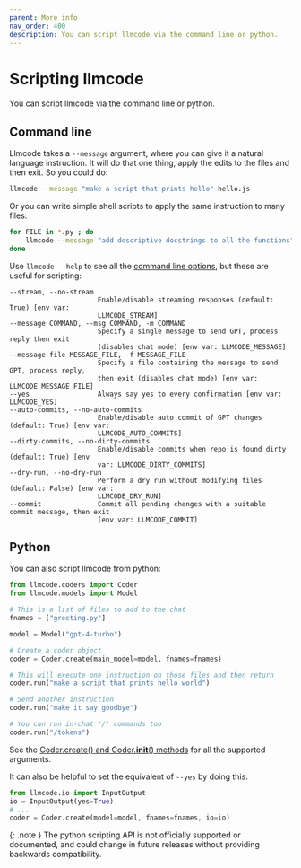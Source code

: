 ```yaml
---
parent: More info
nav_order: 400
description: You can script llmcode via the command line or python.
---
```


# Scripting llmcode

You can script llmcode via the command line or python.

## Command line

Llmcode takes a `--message` argument, where you can give it a natural language instruction.
It will do that one thing, apply the edits to the files and then exit.
So you could do:

```bash
llmcode --message "make a script that prints hello" hello.js
```

Or you can write simple shell scripts to apply the same instruction to many files:

```bash
for FILE in *.py ; do
    llmcode --message "add descriptive docstrings to all the functions" $FILE
done
```

Use `llmcode --help` to see all the 
[command line options](/docs/config/options.html),
but these are useful for scripting:

```
--stream, --no-stream
                      Enable/disable streaming responses (default: True) [env var:
                      LLMCODE_STREAM]
--message COMMAND, --msg COMMAND, -m COMMAND
                      Specify a single message to send GPT, process reply then exit
                      (disables chat mode) [env var: LLMCODE_MESSAGE]
--message-file MESSAGE_FILE, -f MESSAGE_FILE
                      Specify a file containing the message to send GPT, process reply,
                      then exit (disables chat mode) [env var: LLMCODE_MESSAGE_FILE]
--yes                 Always say yes to every confirmation [env var: LLMCODE_YES]
--auto-commits, --no-auto-commits
                      Enable/disable auto commit of GPT changes (default: True) [env var:
                      LLMCODE_AUTO_COMMITS]
--dirty-commits, --no-dirty-commits
                      Enable/disable commits when repo is found dirty (default: True) [env
                      var: LLMCODE_DIRTY_COMMITS]
--dry-run, --no-dry-run
                      Perform a dry run without modifying files (default: False) [env var:
                      LLMCODE_DRY_RUN]
--commit              Commit all pending changes with a suitable commit message, then exit
                      [env var: LLMCODE_COMMIT]
```


## Python

You can also script llmcode from python:

```python
from llmcode.coders import Coder
from llmcode.models import Model

# This is a list of files to add to the chat
fnames = ["greeting.py"]

model = Model("gpt-4-turbo")

# Create a coder object
coder = Coder.create(main_model=model, fnames=fnames)

# This will execute one instruction on those files and then return
coder.run("make a script that prints hello world")

# Send another instruction
coder.run("make it say goodbye")

# You can run in-chat "/" commands too
coder.run("/tokens")

```

See the
[Coder.create() and Coder.__init__() methods](https://github.com/khulnasoft-lab/llmcode/blob/main/llmcode/coders/base_coder.py)
for all the supported arguments.

It can also be helpful to set the equivalent of `--yes` by doing this:

```python
from llmcode.io import InputOutput
io = InputOutput(yes=True)
# ...
coder = Coder.create(model=model, fnames=fnames, io=io)
```

{: .note }
The python scripting API is not officially supported or documented,
and could change in future releases without providing backwards compatibility.
